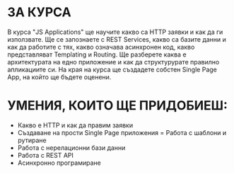 # ЗА КУРСА
В курса "JS Applications" ще научите какво сa HTTP заявки и как да ги използвате. Ще се запознаете с REST Services, какво са базите данни и как да работите с тях, какво означава асинхронен код, какво представляват Templating и Routing. Ще разберете каква е архитектурата на едно приложение и как да структурурате правилно апликациите си. На края на курса ще създадете собстен Single Page App, на който ще бъдете оценени.

# УМЕНИЯ, КОИТО ЩЕ ПРИДОБИЕШ:
- Какво е HTTP и как да правим заявки
- Създаване на прости Single Page приложения
= Работа с шаблони и рутиране
- Работа с нерелационни бази данни
- Работа с REST API
- Асинхронно програмиране
